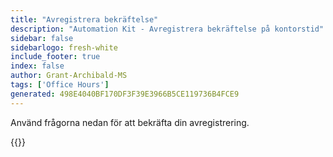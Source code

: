 ```yaml
---
title: "Avregistrera bekräftelse"
description: "Automation Kit - Avregistrera bekräftelse på kontorstid"
sidebar: false
sidebarlogo: fresh-white
include_footer: true
index: false
author: Grant-Archibald-MS
tags: ['Office Hours']
generated: 498E4040BF170DF3F39E3966B5CE119736B4FCE9
---
```


Använd frågorna nedan för att bekräfta din avregistrering.

{{<questions name="/content/sv/office-hours/unregister-confirm.json" completed="Tack för att du slutförde avregistreringsbekräftelsen" showNavigationButtons="false" locale="sv">}}

